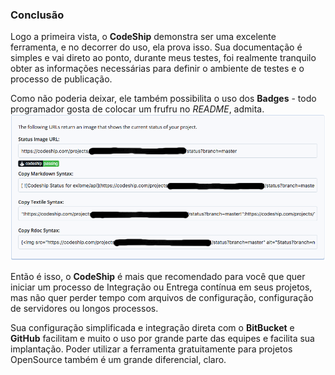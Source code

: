 ### <a name="conclusao"></a> Conclusão

Logo a primeira vista, o **CodeShip** demonstra ser uma excelente ferramenta, e no decorrer do uso, ela prova isso.
Sua documentação é simples e vai direto ao ponto, durante meus testes, foi realmente tranquilo obter as informações necessárias para
definir o ambiente de testes e o processo de publicação.

Como não poderia deixar, ele também possibilita o uso dos **Badges** - todo programador gosta de colocar um frufru no *README*, admita.
<img src="assets/shot-codeship-badge.png" class="img img-responsive" alt="Codeship - Badge" title="Codeship - Badge">

Então é isso, o **CodeShip** é mais que recomendado para você que quer iniciar um processo de Integração ou Entrega contínua em seus
projetos, mas não quer perder tempo com arquivos de configuração, configuração de servidores ou longos processos.

Sua configuração simplificada e integração direta com o **BitBucket** e **GitHub** facilitam e muito o uso por grande parte das equipes
e facilita sua implantação. Poder utilizar a ferramenta gratuitamente para projetos OpenSource também é um grande diferencial, claro.
